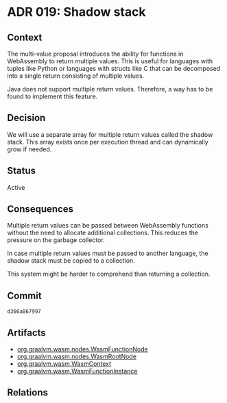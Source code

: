 # ADR 019: Shadow stack

## Context

The multi-value proposal introduces the ability for functions in WebAssembly to return multiple values. 
This is useful for languages with tuples like Python or languages with structs like C that can be decomposed into a single return consisting of multiple values.

Java does not support multiple return values.
Therefore, a way has to be found to implement this feature.

## Decision

We will use a separate array for multiple return values called the shadow stack. 
This array exists once per execution thread and can dynamically grow if needed.

## Status

Active

## Consequences

Multiple return values can be passed between WebAssembly functions without the need to allocate additional collections.
This reduces the pressure on the garbage collector.

In case multiple return values must be passed to another language, the shadow stack must be copied to a collection.

This system might be harder to comprehend than returning a collection.

## Commit

`d366a867997`

## Artifacts

- [org.graalvm.wasm.nodes.WasmFunctionNode](../../src/org.graalvm.wasm/src/org/graalvm/wasm/nodes/WasmFunctionNode.java)
- [org.graalvm.wasm.nodes.WasmRootNode](../../src/org.graalvm.wasm/src/org/graalvm/wasm/nodes/WasmRootNode.java)
- [org.graalvm.wasm.WasmContext](../../src/org.graalvm.wasm/src/org/graalvm/wasm/WasmContext.java)
- [org.graalvm.wasm.WasmFunctionInstance](../../src/org.graalvm.wasm/src/org/graalvm/wasm/WasmFunctionInstance.java)

## Relations